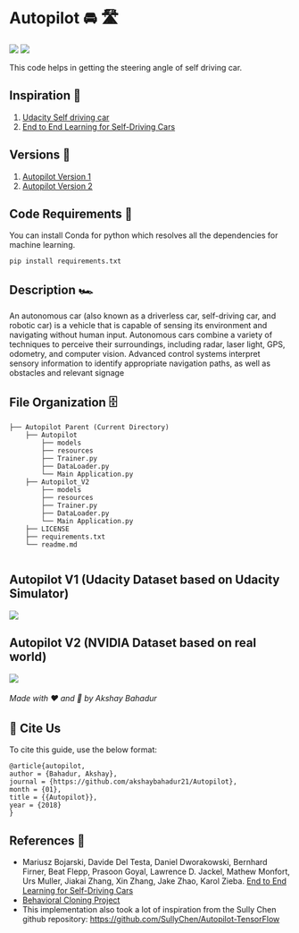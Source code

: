 # Autopilot 🚘 🛣️
[![](https://img.shields.io/github/license/sourcerer-io/hall-of-fame.svg?colorB=ff0000)](https://github.com/akshaybahadur21/Autopilot/blob/master/LICENSE.txt)  [![](https://img.shields.io/badge/Akshay-Bahadur-brightgreen.svg?colorB=ff0000)](https://akshaybahadur.com)

This code helps in getting the steering angle of self driving car. 

## Inspiration 🗼

1) [Udacity Self driving car](https://github.com/udacity/CarND-Behavioral-Cloning-P3)
2) [End to End Learning for Self-Driving Cars](https://devblogs.nvidia.com/deep-learning-self-driving-cars/)

## Versions 🗽

1) [Autopilot Version 1](https://github.com/akshaybahadur21/Autopilot)
2) [Autopilot Version 2](https://github.com/akshaybahadur21/Autopilot/tree/master/Autopilot_V2)

## Code Requirements 🦄
You can install Conda for python which resolves all the dependencies for machine learning.

`pip install requirements.txt`

## Description 🏎️
An autonomous car (also known as a driverless car, self-driving car, and robotic car) is a vehicle that is capable of sensing its environment and navigating without human input. Autonomous cars combine a variety of techniques to perceive their surroundings, including radar, laser light, GPS, odometry, and computer vision. Advanced control systems interpret sensory information to identify appropriate navigation paths, as well as obstacles and relevant signage

## File Organization 🗄️

```shell
├── Autopilot Parent (Current Directory)
    ├── Autopilot
        ├── models 
        ├── resources
        ├── Trainer.py
        ├── DataLoader.py
        └── Main Application.py
    ├── Autopilot_V2
        ├── models 
        ├── resources
        ├── Trainer.py
        ├── DataLoader.py
        └── Main Application.py
    ├── LICENSE
    ├── requirements.txt
    └── readme.md
        
```

## Autopilot V1 (Udacity Dataset based on Udacity Simulator)
<img src="https://github.com/akshaybahadur21/BLOB/blob/master/final.gif">

## Autopilot V2 (NVIDIA Dataset based on real world)
<img src="https://github.com/akshaybahadur21/BLOB/blob/master/v2.gif">

###### Made with ❤️ and 🦙 by Akshay Bahadur


## 📌 Cite Us

To cite this guide, use the below format:
```
@article{autopilot,
author = {Bahadur, Akshay},
journal = {https://github.com/akshaybahadur21/Autopilot},
month = {01},
title = {{Autopilot}},
year = {2018}
}
```

## References 🔱
 
 - Mariusz Bojarski, Davide Del Testa, Daniel Dworakowski, Bernhard Firner, Beat Flepp, Prasoon Goyal, Lawrence D. Jackel, Mathew Monfort, Urs Muller, Jiakai Zhang, Xin Zhang, Jake Zhao, Karol Zieba. [End to End Learning for Self-Driving Cars](https://arxiv.org/abs/1604.07316)
 - [Behavioral Cloning Project](https://github.com/udacity/CarND-Behavioral-Cloning-P3) 
 - This implementation also took a lot of inspiration from the Sully Chen github repository: https://github.com/SullyChen/Autopilot-TensorFlow  

